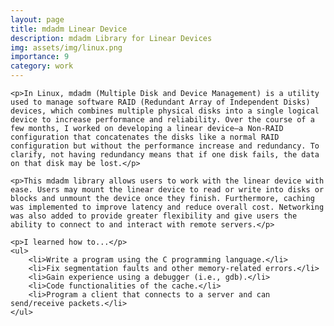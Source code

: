 ```yaml
---
layout: page
title: mdadm Linear Device
description: mdadm Library for Linear Devices
img: assets/img/linux.png
importance: 9
category: work
---
```


<div>

    <p>In Linux, mdadm (Multiple Disk and Device Management) is a utility used to manage software RAID (Redundant Array of Independent Disks) devices, which combines multiple physical disks into a single logical device to increase performance and reliability. Over the course of a few months, I worked on developing a linear device—a Non-RAID configuration that concatenates the disks like a normal RAID configuration but without the performance increase and redundancy. To clarify, not having redundancy means that if one disk fails, the data on that disk may be lost.</p>

    <p>This mdadm library allows users to work with the linear device with ease. Users may mount the linear device to read or write into disks or blocks and unmount the device once they finish. Furthermore, caching was implemented to improve latency and reduce overall cost. Networking was also added to provide greater flexibility and give users the ability to connect to and interact with remote servers.</p>

    <p>I learned how to...</p>
    <ul>
        <li>Write a program using the C programming language.</li>
        <li>Fix segmentation faults and other memory-related errors.</li>
        <li>Gain experience using a debugger (i.e., gdb).</li>
        <li>Code functionalities of the cache.</li>
        <li>Program a client that connects to a server and can send/receive packets.</li>
    </ul>

</div>
